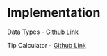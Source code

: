 # Implementation

Data Types - [Github Link](https://github.com/grandeurkoe/100-days-of-code-the-complete-python-pro-bootcamp/tree/a3954345fddb70d37f1a4bcfbb3dadbd2cd3514c/day-002-understanding-data-types-and-how-to-manipulate-strings/data-types)

Tip Calculator - [Github Link](https://github.com/grandeurkoe/100-days-of-code-the-complete-python-pro-bootcamp/tree/a3954345fddb70d37f1a4bcfbb3dadbd2cd3514c/day-002-understanding-data-types-and-how-to-manipulate-strings/tip-calculator)